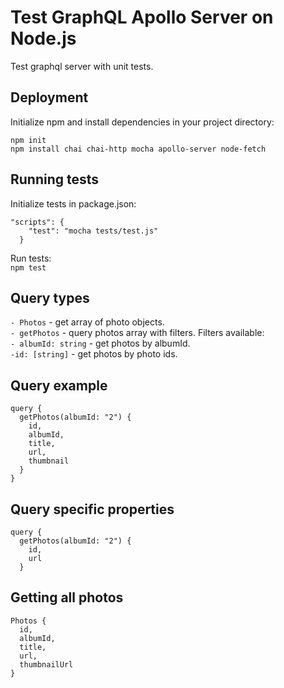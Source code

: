 # Test GraphQL Apollo Server on Node.js 

Test graphql server with unit tests.

## Deployment

Initialize npm and install dependencies in your project directory:
```
npm init
npm install chai chai-http mocha apollo-server node-fetch
```

## Running tests
Initialize tests in  package.json:
```
"scripts": {
    "test": "mocha tests/test.js"
  }
```

Run tests: \
`npm test`

## Query types
`- Photos` - get array of photo objects. \
`- getPhotos` - query photos array with filters. Filters available: \
  `- albumId: string` - get photos by albumId. \
  `-id: [string]` - get photos by photo ids. 

## Query example
```
query {
  getPhotos(albumId: "2") {
    id,
    albumId,
    title,
    url,
    thumbnail
  }
}
```

## Query specific properties
```
query {
  getPhotos(albumId: "2") {
    id,
    url
  }
 ```

## Getting all photos
```
Photos {
  id,
  albumId,
  title,
  url,
  thumbnailUrl
}
```
